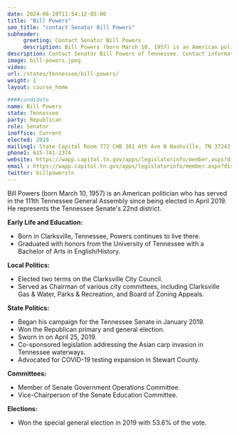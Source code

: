 ```yaml
---
date: 2024-06-28T11:54:12-05:00
title: "Bill Powers"
seo_title: "contact Senator Bill Powers"
subheader:
     greeting: Contact Senator Bill Powers
     description: Bill Powers (born March 10, 1957) is an American politician who has served in the 111th Tennessee General Assembly since being elected in April 2019. He represents the Tennessee Senate's 22nd district.
description: Contact Senator Bill Powers of Tennessee. Contact information for Bill Powers includes email address, phone number, and mailing address.
image: bill-powers.jpeg
video:
url: /states/tennessee/bill-powers/
weight: 1
layout: course_home

####candidate
name: Bill Powers
state: Tennessee
party: Republican
role: Senator
inoffice: Current
elected: 2019
mailing1: State Capitol Room 772 CHB 301 6th Ave N Nashville, TN 37243
phone1: 615-741-2374
website: https://wapp.capitol.tn.gov/apps/legislatorinfo/member.aspx?district=S22/
email : https://wapp.capitol.tn.gov/apps/legislatorinfo/member.aspx?district=S22/
twitter: billpowerstn
---
```

Bill Powers (born March 10, 1957) is an American politician who has served in the 111th Tennessee General Assembly since being elected in April 2019. He represents the Tennessee Senate's 22nd district.

**Early Life and Education:**
- Born in Clarksville, Tennessee, Powers continues to live there.
- Graduated with honors from the University of Tennessee with a Bachelor of Arts in English/History.

**Local Politics:**
- Elected two terms on the Clarksville City Council.
- Served as Chairman of various city committees, including Clarksville Gas & Water, Parks & Recreation, and Board of Zoning Appeals.

**State Politics:**
- Began his campaign for the Tennessee Senate in January 2019.
- Won the Republican primary and general election.
- Sworn in on April 25, 2019.
- Co-sponsored legislation addressing the Asian carp invasion in Tennessee waterways.
- Advocated for COVID-19 testing expansion in Stewart County.

**Committees:**
- Member of Senate Government Operations Committee.
- Vice-Chairperson of the Senate Education Committee.

**Elections:**
- Won the special general election in 2019 with 53.6% of the vote.
